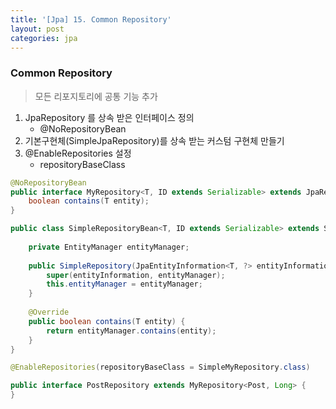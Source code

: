```yaml
---
title: '[Jpa] 15. Common Repository'
layout: post
categories: jpa
---
```


### Common Repository
> 모든 리포지토리에 공통 기능 추가

1. JpaRepository 를 상속 받은 인터페이스 정의
    - @NoRepositoryBean
1. 기본구현체(SimpleJpaRepository)를 상속 받는 커스텀 구현체 만들기
1. @EnableRepositories 설정
    - repositoryBaseClass
    
```java
@NoRepositoryBean
public interface MyRepository<T, ID extends Serializable> extends JpaRepository<T, ID> {
    boolean contains(T entity);
}
```

```java
public class SimpleRepositoryBean<T, ID extends Serializable> extends SimpleJpaRepository<T, ID> implements MyRepsitory<T, ID> {
    
    private EntityManager entityManager;
    
    public SimpleRepository(JpaEntityInformation<T, ?> entityInformation, EntityManager entityManager) {
        super(entityInformation, entityManager);
        this.entityManager = entityManager;
    } 
    
    @Override
    public boolean contains(T entity) {
        return entityManager.contains(entity);
    }
}
```

```java
@EnableRepositories(repositoryBaseClass = SimpleMyRepository.class)
```

```java
public interface PostRepository extends MyRepository<Post, Long> {
}
```